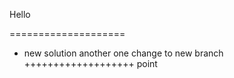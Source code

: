 Hello

====================

* new solution
another one change to new branch
+++++++++++++++++++
point